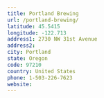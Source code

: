 ```yaml
---
title: Portland Brewing
url: /portland-brewing/
latitude: 45.5415
longitude: -122.713
address1: 2730 NW 31st Avenue
address2: 
city: Portland
state: Oregon
code: 97210
country: United States
phone: 1-503-226-7623
website: 
---
```


